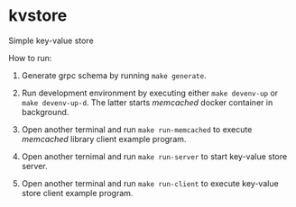 # kvstore
Simple key-value store

How to run:

1. Generate grpc schema by running `make generate`.

2. Run development environment by executing either `make devenv-up` or `make devenv-up-d`. The latter starts *memcached* docker container in background.

3. Open another terminal and run `make run-memcached` to execute *memcached* library client example program.

4. Open another ternimal and run `make run-server` to start key-value store server.

5. Open another terminal and run `make run-client` to execute key-value store client example program.